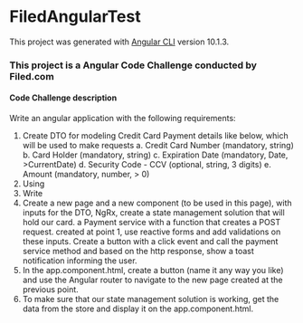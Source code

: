 # FiledAngularTest

This project was generated with [Angular CLI](https://github.com/angular/angular-cli) version 10.1.3.

### This project is a Angular Code Challenge conducted by Filed.com

#### Code Challenge description 



Write an angular application with the following requirements:
1. Create DTO for modeling Credit Card Payment details like below, which will be used to make requests
a. Credit Card Number (mandatory, string)
b. Card Holder (mandatory, string)
c. Expiration Date (mandatory, Date, >CurrentDate)
d. Security Code - CCV (optional, string, 3 digits)
e. Amount (mandatory, number, > 0)
2. Using
3. Write
4. Create a new page and a new component (to be used in this page), with inputs for the DTO,
NgRx, create a state management solution that will hold our card. a Payment service with a function that creates a POST request.
created at point 1, use reactive forms and add validations on these inputs. Create a button with a click event and call the payment service method and based on the http response, show a toast notification informing the user.
5. In the app.component.html, create a button (name it any way you like) and use the Angular router to navigate to the new page created at the previous point.
6. To make sure that our state management solution is working, get the data from the store and display it on the app.component.html.
 